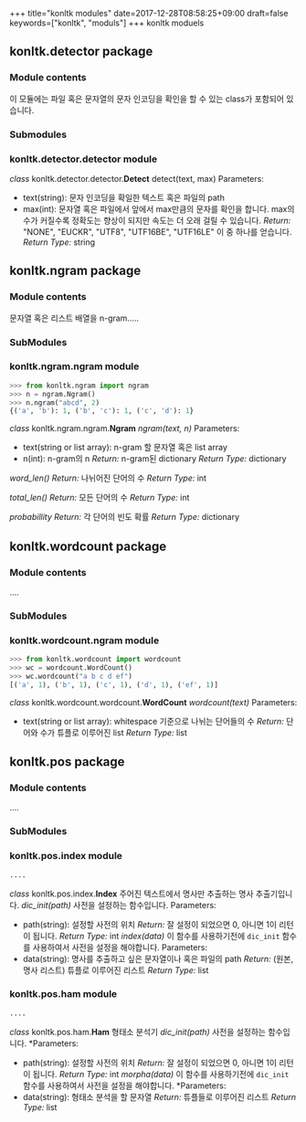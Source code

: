 +++
title="konltk modules"
date=2017-12-28T08:58:25+09:00
draft=false
keywords=["konltk", "moduls"]
+++
konltk moduels
## konltk.detector package

### Module contents
이 모듈에는 파일 혹은 문자열의 문자 인코딩을 확인을 할 수 있는 class가 포함되어 있습니다.
### Submodules
### konltk.detector.detector module
*class* konltk.detector.detector.**Detect**
detect(text, max)
Parameters:
- text(string): 문자 인코딩을 확일한 텍스트 혹은 파일의 path
- max(int): 문자열 혹은 파일에서 앞에서 max만큼의 문자를 확인을 합니다. max의 수가 커질수록 정확도는 향상이 되지만 속도는 더 오래 걸릴 수 있습니다.
*Return:* "NONE", "EUCKR", "UTF8", "UTF16BE", "UTF16LE" 이 중 하나를 얻습니다.
*Return Type:* string


## konltk.ngram package
### Module contents
문자열 혹은 리스트 배열을 n-gram.....
### SubModules
### konltk.ngram.ngram module
```python
>>> from konltk.ngram import ngram
>>> n = ngram.Ngram()
>>> n.ngram("abcd", 2)
{('a', 'b'): 1, ('b', 'c'): 1, ('c', 'd'): 1}
```
*class* konltk.ngram.ngram.**Ngram**
*ngram(text, n)*
Parameters:
- text(string or list array): n-gram 할 문자열 혹은 list array
- n(int): n-gram의 n
*Return:* n-gram된 dictionary
*Return Type:* dictionary

*word_len()*
*Return:* 나뉘어진 단어의 수
*Return Type:* int
    
*total_len()*
*Return:* 모든 단어의 수
*Return Type:* int

*probabillity*
*Return:* 각 단어의 빈도 확률
*Return Type:* dictionary


## konltk.wordcount package
### Module contents
....
### SubModules
### konltk.wordcount.ngram module
```python
>>> from konltk.wordcount import wordcount
>>> wc = wordcount.WordCount()
>>> wc.wordcount("a b c d ef")
[('a', 1), ('b', 1), ('c', 1), ('d', 1), ('ef', 1)]
```
*class* konltk.wordcount.wordcount.**WordCount**
*wordcount(text)*
Parameters:
- text(string or list array): whitespace 기준으로 나뉘는 단어들의 수
*Return:* 단어와 수가 튜플로 이루어진 list
*Return Type:* list


## konltk.pos package
### Module contents
....
### SubModules
### konltk.pos.index module
```python
....
```
*class* konltk.pos.index.**Index**
주어진 텍스트에서 명사만 추출하는 명사 추출기입니다.
*dic_init(path)*
사전을 설정하는 함수입니다.
Parameters:
- path(string): 설정할 사전의 위치
*Return:* 잘 설정이 되었으면 0, 아니면 1이 리턴이 됩니다.
*Return Type:* int
*index(data)*
이 함수를 사용하기전에 `dic_init` 함수를 사용하여서 사전을 설정을 해야합니다.
Parameters:
- data(string): 명사를 추출하고 싶은 문자열이나 혹은 파일의 path
*Return:* (원본, 명사 리스트) 튜플로 이루어진 리스트
*Return Type:* list


### konltk.pos.ham module
```python
....
```
*class* konltk.pos.ham.**Ham**
형태소 분석기
*dic_init(path)*
사전을 설정하는 함수입니다.
*Parameters:
- path(string): 설정할 사전의 위치
*Return:* 잘 설정이 되었으면 0, 아니면 1이 리턴이 됩니다.
*Return Type:* int
*morpha(data)*
이 함수를 사용하기전에 `dic_init` 함수를 사용하여서 사전을 설정을 해야합니다.
*Parameters:
- data(string): 형태소 분석을 할 문자열
*Return:* 튜플들로 이루어진 리스트
*Return Type:* list
